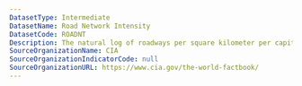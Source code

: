 ```yaml
---
DatasetType: Intermediate
DatasetName: Road Network Intensity
DatasetCode: ROADNT
Description: The natural log of roadways per square kilometer per capita.
SourceOrganizationName: CIA
SourceOrganizationIndicatorCode: null
SourceOrganizationURL: https://www.cia.gov/the-world-factbook/
---
```


